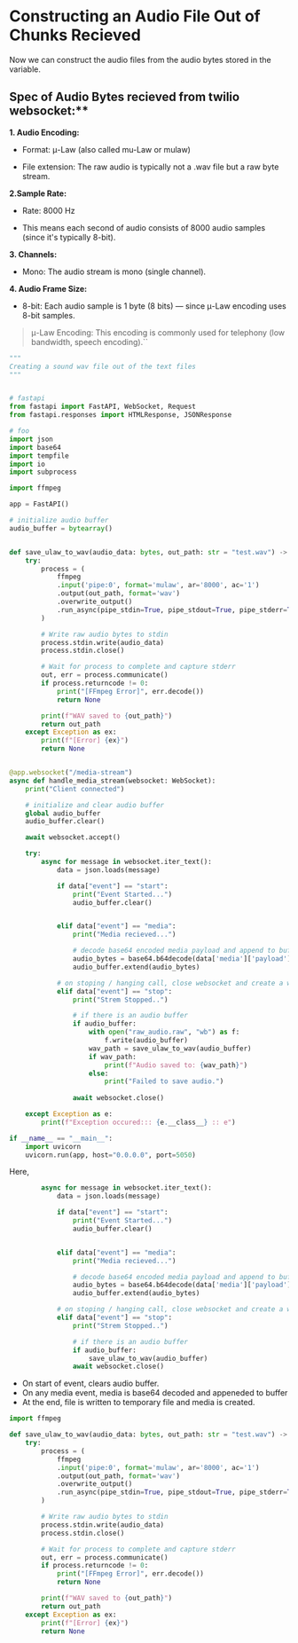 # Constructing an Audio File Out of Chunks Recieved

Now we can construct the audio files from the audio bytes stored in the variable.

## Spec of Audio Bytes recieved from twilio websocket:**

**1. Audio Encoding:**

- Format: μ-Law (also called mu-Law or mulaw)

- File extension: The raw audio is typically not a .wav file but a raw byte stream.

**2.Sample Rate:**

- Rate: 8000 Hz

- This means each second of audio consists of 8000 audio samples (since it's typically 8-bit).

**3. Channels:**

- Mono: The audio stream is mono (single channel).

**4. Audio Frame Size:**

- 8-bit: Each audio sample is 1 byte (8 bits) — since μ-Law encoding uses 8-bit samples.

> μ-Law Encoding: This encoding is commonly used for telephony (low bandwidth, speech encoding).``


```python
"""
Creating a sound wav file out of the text files
"""


# fastapi
from fastapi import FastAPI, WebSocket, Request
from fastapi.responses import HTMLResponse, JSONResponse

# foo
import json
import base64
import tempfile
import io
import subprocess

import ffmpeg

app = FastAPI()

# initialize audio buffer
audio_buffer = bytearray()


def save_ulaw_to_wav(audio_data: bytes, out_path: str = "test.wav") -> str:
    try:
        process = (
            ffmpeg
            .input('pipe:0', format='mulaw', ar='8000', ac='1')
            .output(out_path, format='wav')
            .overwrite_output()
            .run_async(pipe_stdin=True, pipe_stdout=True, pipe_stderr=True)
        )

        # Write raw audio bytes to stdin
        process.stdin.write(audio_data)
        process.stdin.close()

        # Wait for process to complete and capture stderr
        out, err = process.communicate()
        if process.returncode != 0:
            print("[FFmpeg Error]", err.decode())
            return None

        print(f"WAV saved to {out_path}")
        return out_path
    except Exception as ex:
        print(f"[Error] {ex}")
        return None


@app.websocket("/media-stream")
async def handle_media_stream(websocket: WebSocket):
    print("Client connected")

    # initialize and clear audio buffer
    global audio_buffer
    audio_buffer.clear()

    await websocket.accept()

    try:
        async for message in websocket.iter_text():
            data = json.loads(message)

            if data["event"] == "start":
                print("Event Started...")
                audio_buffer.clear()


            elif data["event"] == "media":
                print("Media recieved...")

                # decode base64 encoded media payload and append to buffer
                audio_bytes = base64.b64decode(data['media']['payload'])
                audio_buffer.extend(audio_bytes)                

            # on stoping / hanging call, close websocket and create a wav file
            elif data["event"] == "stop":
                print("Strem Stopped..")

                # if there is an audio buffer
                if audio_buffer:
                    with open("raw_audio.raw", "wb") as f:
                        f.write(audio_buffer)
                    wav_path = save_ulaw_to_wav(audio_buffer)
                    if wav_path:
                        print(f"Audio saved to: {wav_path}")
                    else:
                        print("Failed to save audio.")
                
                await websocket.close()

    except Exception as e:
        print(f"Exception occured::: {e.__class__} :: e")

if __name__ == "__main__":
    import uvicorn
    uvicorn.run(app, host="0.0.0.0", port=5050)

```

Here,

```python
        async for message in websocket.iter_text():
            data = json.loads(message)

            if data["event"] == "start":
                print("Event Started...")
                audio_buffer.clear()


            elif data["event"] == "media":
                print("Media recieved...")

                # decode base64 encoded media payload and append to buffer
                audio_bytes = base64.b64decode(data['media']['payload'])
                audio_buffer.extend(audio_bytes)                

            # on stoping / hanging call, close websocket and create a wav file
            elif data["event"] == "stop":
                print("Strem Stopped..")

                # if there is an audio buffer
                if audio_buffer:
                    save_ulaw_to_wav(audio_buffer)
                await websocket.close()
```

- On start of event, clears audio buffer.
- On any media event, media is base64 decoded and appeneded to buffer
- At the end, file is written to temporary file and media is created.

```python
import ffmpeg

def save_ulaw_to_wav(audio_data: bytes, out_path: str = "test.wav") -> str:
    try:
        process = (
            ffmpeg
            .input('pipe:0', format='mulaw', ar='8000', ac='1')
            .output(out_path, format='wav')
            .overwrite_output()
            .run_async(pipe_stdin=True, pipe_stdout=True, pipe_stderr=True)
        )

        # Write raw audio bytes to stdin
        process.stdin.write(audio_data)
        process.stdin.close()

        # Wait for process to complete and capture stderr
        out, err = process.communicate()
        if process.returncode != 0:
            print("[FFmpeg Error]", err.decode())
            return None

        print(f"WAV saved to {out_path}")
        return out_path
    except Exception as ex:
        print(f"[Error] {ex}")
        return None
```
